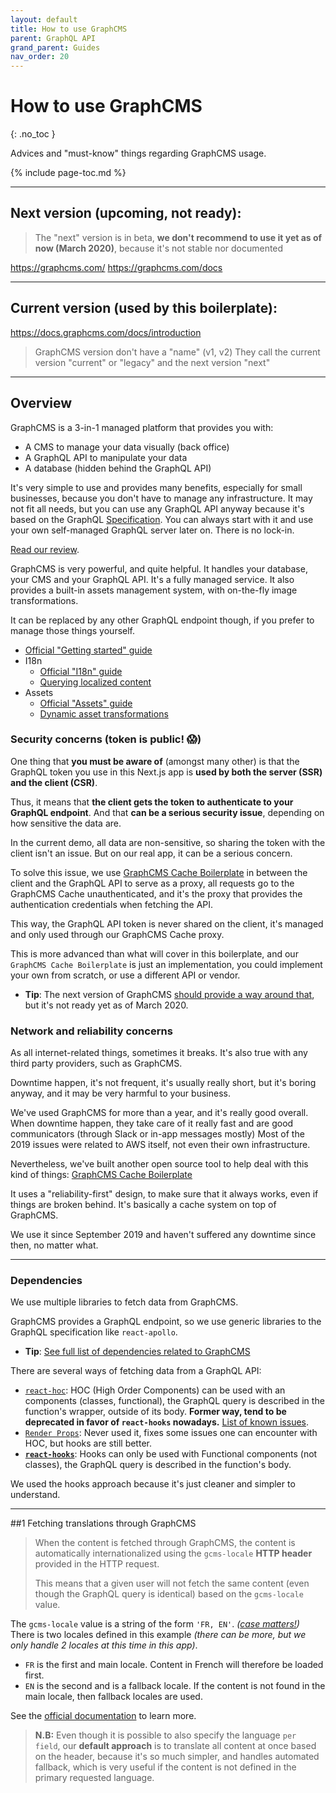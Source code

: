 ```yaml
---
layout: default
title: How to use GraphCMS
parent: GraphQL API
grand_parent: Guides
nav_order: 20
---
```


# How to use GraphCMS
{: .no_toc }

<div class="code-example" markdown="1">
Advices and "must-know" things regarding GraphCMS usage.
</div>

{% include page-toc.md %}

---

## Next version (upcoming, not ready):

> The "next" version is in beta, **we don't recommend to use it yet as of now (March 2020)**, because it's not stable nor documented

https://graphcms.com/
https://graphcms.com/docs

---

## Current version (used by this boilerplate):

https://docs.graphcms.com/docs/introduction

> GraphCMS version don't have a "name" (v1, v2)
> They call the current version "current" or "legacy" and the next version "next"

---

## Overview

GraphCMS is a 3-in-1 managed platform that provides you with:
- A CMS to manage your data visually (back office)
- A GraphQL API to manipulate your data
- A database (hidden behind the GraphQL API)

It's very simple to use and provides many benefits, especially for small businesses, because you don't have to manage any infrastructure.
It may not fit all needs, but you can use any GraphQL API anyway because it's based on the GraphQL [Specification](https://spec.graphql.org/).
You can always start with it and use your own self-managed GraphQL server later on. There is no lock-in.

[Read our review](../reference/vendors).

GraphCMS is very powerful, and quite helpful. It handles your database, your CMS and your GraphQL API. It's a fully managed service.
It also provides a built-in assets management system, with on-the-fly image transformations.

It can be replaced by any other GraphQL endpoint though, if you prefer to manage those things yourself.

- [Official "Getting started" guide](https://docs.graphcms.com/docs/getting-started?ref=unly-nrn)
- I18n
    - [Official "I18n" guide](https://docs.graphcms.com/docs/guides/i18n/?ref=unly-nrn)
    - [Querying localized content](https://docs.graphcms.com/docs/api/content-api/?ref=unly-nrn#querying-localized-content)
- Assets
    - [Official "Assets" guide](https://docs.graphcms.com/docs/assets/general?ref=unly-nrn)
    - [Dynamic asset transformations](https://docs.graphcms.com/docs/assets/transformations?ref=unly-nrn)

### Security concerns (token is public! :scream:)

One thing that **you must be aware of** (amongst many other) is that the GraphQL token you use in this Next.js app is **used by both the server (SSR) and the client (CSR)**.

Thus, it means that **the client gets the token to authenticate to your GraphQL endpoint**. And that **can be a serious security issue**, depending on how sensitive the data are.

In the current demo, all data are non-sensitive, so sharing the token with the client isn't an issue. But on our real app, it can be a serious concern.

To solve this issue, we use [GraphCMS Cache Boilerplate](https://github.com/UnlyEd/GraphCMS-cache-boilerplate?ref=unly-nrn) in between the client and the GraphQL API to serve as a proxy, all requests go to the GraphCMS Cache unauthenticated, and it's the proxy that provides the authentication credentials when fetching the API.

This way, the GraphQL API token is never shared on the client, it's managed and only used through our GraphCMS Cache proxy.

This is more advanced than what will cover in this boilerplate, and our `GraphCMS Cache Boilerplate` is just an implementation, you could implement your own from scratch, or use a different API or vendor.

- **Tip**: The next version of GraphCMS [should provide a way around that](https://docs.graphcms.com/docs/reference/authorization/?ref=unly-nrn), but it's not ready yet as of March 2020.

### Network and reliability concerns

As all internet-related things, sometimes it breaks. It's also true with any third party providers, such as GraphCMS.

Downtime happen, it's not frequent, it's usually really short, but it's boring anyway, and it may be very harmful to your business.

We've used GraphCMS for more than a year, and it's really good overall. When downtime happen, they take care of it really fast and are good communicators (through Slack or in-app messages mostly)
Most of the 2019 issues were related to AWS itself, not even their own infrastructure.

Nevertheless, we've built another open source tool to help deal with this kind of things: [GraphCMS Cache Boilerplate](https://github.com/UnlyEd/GraphCMS-cache-boilerplate)

It uses a "reliability-first" design, to make sure that it always works, even if things are broken behind. It's basically a cache system on top of GraphCMS.

We use it since September 2019 and haven't suffered any downtime since then, no matter what.

---

### Dependencies

We use multiple libraries to fetch data from GraphCMS.

GraphCMS provides a GraphQL endpoint, so we use generic libraries to the GraphQL specification like `react-apollo`.

- **Tip**: [See full list of dependencies related to GraphCMS](../../reference/dependencies)

There are several ways of fetching data from a GraphQL API:
- [`react-hoc`](https://www.apollographql.com/docs/react/api/react-hoc/): HOC (High Order Components) can be used with an components (classes, functional), the GraphQL query is described in the function's wrapper, outside of its body.
    **Former way, tend to be deprecated in favor of `react-hooks` nowadays.**
    [List of known issues](https://reactjs.org/docs/higher-order-components.html#caveats).
- [`Render Props`](https://reactjs.org/docs/render-props.html): Never used it, fixes some issues one can encounter with HOC, but hooks are still better.
- [**`react-hooks`**](https://www.apollographql.com/docs/react/api/react-hooks): Hooks can only be used with Functional components (not classes), the GraphQL query is described in the function's body.

We used the hooks approach because it's just cleaner and simpler to understand.

---

##1 Fetching translations through GraphCMS

> When the content is fetched through GraphCMS, the content is automatically internationalized using the `gcms-locale` **HTTP header** provided in the HTTP request.
>
> This means that a given user will not fetch the same content (even though the GraphQL query is identical) based on the `gcms-locale` value.

The `gcms-locale` value is a string of the form `'FR, EN'`. _([case matters!](https://docs.graphcms.com/docs/api/content-api/?ref=unly-nrn#passing-a-header-flag))_
There is two locales defined in this example _(there can be more, but we only handle 2 locales at this time in this app)_.
- `FR` is the first and main locale. Content in French will therefore be loaded first.
- `EN` is the second and is a fallback locale. If the content is not found in the main locale, then fallback locales are used.

See the [official documentation](https://docs.graphcms.com/docs/api/content-api/?ref=unly-nrn#passing-a-header-flag) to learn more.

> **N.B:** Even though it is possible to also specify the language `per field`, our **default approach** is to translate all content at once based on the header,
> because it's so much simpler, and handles automated fallback, which is very useful if the content is not defined in the primary requested language.

